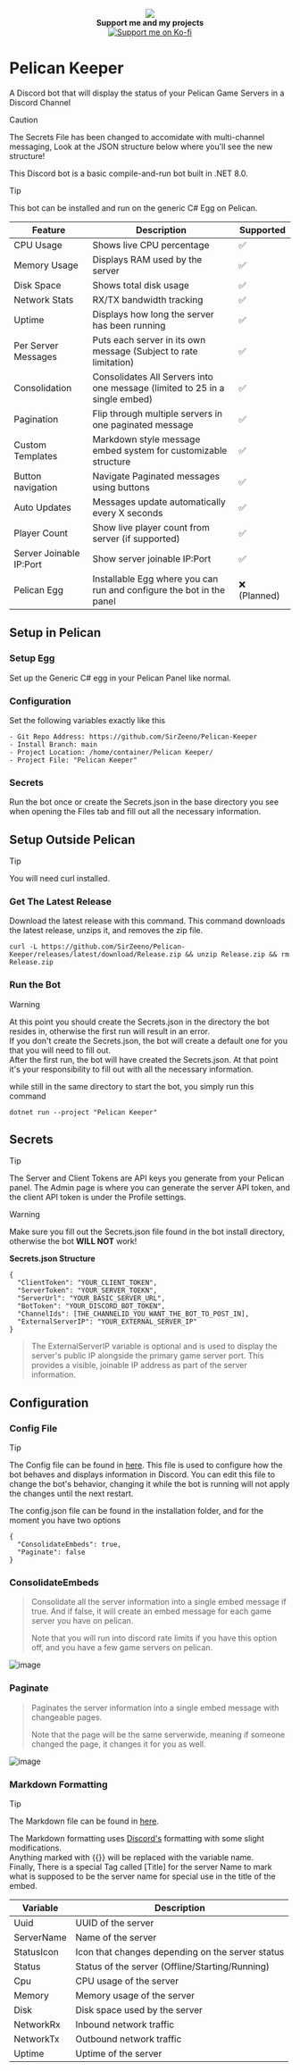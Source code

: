 <p align="center">
  <img src="https://github.com/user-attachments/assets/3eb050aa-40c6-496f-94a3-8404987a6bf6"/><br>
    <strong>Support me and my projects</strong><br>
  <a href="https://ko-fi.com/sirzeeno" target="_blank">
    <img src="https://ko-fi.com/img/githubbutton_sm.svg" alt="Support me on Ko-fi" />
  </a>
</p>

# Pelican Keeper
A Discord bot that will display the status of your Pelican Game Servers in a Discord Channel

> [!CAUTION]
> The Secrets File has been changed to accomidate with multi-channel messaging, Look at the JSON structure below where you'll see the new structure!

This Discord bot is a basic compile-and-run bot built in .NET 8.0.
> [!TIP]
> This bot can be installed and run on the generic C# Egg on Pelican.

| Feature                 | Description                                                                 | Supported   |
|-------------------------|-----------------------------------------------------------------------------|-------------|
| CPU Usage               | Shows live CPU percentage                                                   | ✅           |
| Memory Usage            | Displays RAM used by the server                                             | ✅           |
| Disk Space              | Shows total disk usage                                                      | ✅           |
| Network Stats           | RX/TX bandwidth tracking                                                    | ✅           |
| Uptime                  | Displays how long the server has been running                               | ✅           |
| Per Server Messages     | Puts each server in its own message (Subject to rate limitation)            | ✅           |
| Consolidation           | Consolidates All Servers into one message (limited to 25 in a single embed) | ✅           |
| Pagination              | Flip through multiple servers in one paginated message                      | ✅           |
| Custom Templates        | Markdown style message embed system for customizable structure              | ✅           |
| Button navigation       | Navigate Paginated messages using buttons                                   | ✅           |
| Auto Updates            | Messages update automatically every X seconds                               | ✅           |
| Player Count            | Show live player count from server (if supported)                           | ✅ |
| Server Joinable IP:Port | Show server joinable IP:Port                                                | ✅ |
| Pelican Egg             | Installable Egg where you can run and configure the bot in the panel        | ❌ (Planned) |



## Setup in Pelican

### Setup Egg

Set up the Generic C# egg in your Pelican Panel like normal.

### Configuration

Set the following variables exactly like this
```
- Git Repo Address: https://github.com/SirZeeno/Pelican-Keeper
- Install Branch: main
- Project Location: /home/container/Pelican Keeper/
- Project File: "Pelican Keeper"
```
### Secrets

Run the bot once or create the Secrets.json in the base directory you see when opening the Files tab and fill out all the necessary information.

## Setup Outside Pelican
> [!TIP]
> You will need curl installed.

### Get The Latest Release

Download the latest release with this command. This command downloads the latest release, unzips it, and removes the zip file.
```
curl -L https://github.com/SirZeeno/Pelican-Keeper/releases/latest/download/Release.zip && unzip Release.zip && rm Release.zip
```

### Run the Bot
> [!WARNING]
> At this point you should create the Secrets.json in the directory the bot resides in, otherwise the first run will result in an error.<br>
> If you don't create the Secrets.json, the bot will create a default one for you that you will need to fill out.<br>
> After the first run, the bot will have created the Secrets.json. At that point it's your responsibility to fill out with all the necessary information.

while still in the same directory to start the bot, you simply run this command
```
dotnet run --project "Pelican Keeper"
```

## Secrets

> [!TIP]
> The Server and Client Tokens are API keys you generate from your Pelican panel.
> The Admin page is where you can generate the server API token, and the client API token is under the Profile settings.

> [!WARNING]
> Make sure you fill out the Secrets.json file found in the bot install directory, otherwise the bot **WILL NOT** work!

**Secrets.json Structure**
```
{
  "ClientToken": "YOUR_CLIENT_TOKEN",
  "ServerToken": "YOUR_SERVER_TOEKN",
  "ServerUrl": "YOUR_BASIC_SERVER_URL",
  "BotToken": "YOUR_DISCORD_BOT_TOKEN",
  "ChannelIds": [THE_CHANNELID_YOU_WANT_THE_BOT_TO_POST_IN],
  "ExternalServerIP": "YOUR_EXTERNAL_SERVER_IP"
}
```
> The ExternalServerIP variable is optional and is used to display the server's public IP alongside the primary game server port. This provides a visible, joinable IP address as part of the server information.

## Configuration

### Config File

> [!TIP]
> The Config file can be found in [here](https://github.com/SirZeeno/Pelican-Keeper/blob/main/Pelican%20Keeper/Config.json).
> This file is used to configure how the bot behaves and displays information in Discord.
> You can edit this file to change the bot's behavior, changing it while the bot is running will not apply the changes until the next restart.

The config.json file can be found in the installation folder, and for the moment you have two options

```
{
  "ConsolidateEmbeds": true,
  "Paginate": false
}
```
### ConsolidateEmbeds

> Consolidate all the server information into a single embed message if true. And if false, it will create an embed message for each game server you have on pelican.
> 
> Note that you will run into discord rate limits if you have this option off, and you have a few game servers on pelican.

![image](https://github.com/user-attachments/assets/9ec54b8d-48fa-424c-acd3-5bb12222f2ef)

### Paginate

> Paginates the server information into a single embed message with changeable pages.
> 
> Note that the page will be the same serverwide, meaning if someone changed the page, it changes it for you as well.

![image](https://github.com/user-attachments/assets/7cb58936-71f7-4378-9256-0a79c5056256)

### Markdown Formatting
> [!TIP]
> The Markdown file can be found in [here](https://github.com/SirZeeno/Pelican-Keeper/blob/main/Pelican%20Keeper/MessageMarkdown.txt).

The Markdown formatting uses [Discord's](https://support.discord.com/hc/en-us/articles/210298617-Markdown-Text-101-Chat-Formatting-Bold-Italic-Underline) formatting with some slight modifications.<br>
Anything marked with {{}} will be replaced with the variable name.<br>
Finally, There is a special Tag called [Title] for the server Name to mark what is supposed to be the server name for special use in the title of the embed.

| Variable   | Description                                      |
|------------|--------------------------------------------------|
| Uuid       | UUID of the server                               |
| ServerName | Name of the server                               |
| StatusIcon | Icon that changes depending on the server status |
| Status     | Status of the server (Offline/Starting/Running)  |
| Cpu        | CPU usage of the server                          |
| Memory     | Memory usage of the server                       |
| Disk       | Disk space used by the server                    |
| NetworkRx  | Inbound network traffic                          |
| NetworkTx  | Outbound network traffic                         |
| Uptime     | Uptime of the server                             |
